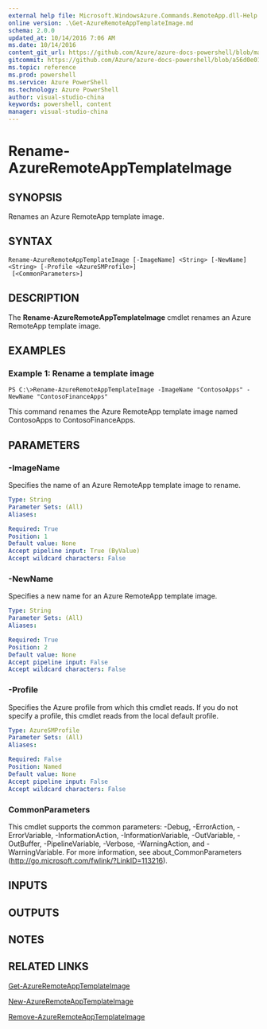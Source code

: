```yaml
---
external help file: Microsoft.WindowsAzure.Commands.RemoteApp.dll-Help.xml
online version: .\Get-AzureRemoteAppTemplateImage.md
schema: 2.0.0
updated_at: 10/14/2016 7:06 AM
ms.date: 10/14/2016
content_git_url: https://github.com/Azure/azure-docs-powershell/blob/master/azureps-cmdlets-docs/ServiceManagement/Azure.RemoteApp/v2.0/CmdletMDs/Rename-AzureRemoteAppTemplateImage.md
gitcommit: https://github.com/Azure/azure-docs-powershell/blob/a56d0e01e65c2c33aa2af13dd29addc94ead6e88/azureps-cmdlets-docs/ServiceManagement/Azure.RemoteApp/v2.0/CmdletMDs/Rename-AzureRemoteAppTemplateImage.md
ms.topic: reference
ms.prod: powershell
ms.service: Azure PowerShell
ms.technology: Azure PowerShell
author: visual-studio-china
keywords: powershell, content
manager: visual-studio-china
---
```


# Rename-AzureRemoteAppTemplateImage

## SYNOPSIS
Renames an Azure RemoteApp template image.

## SYNTAX

```
Rename-AzureRemoteAppTemplateImage [-ImageName] <String> [-NewName] <String> [-Profile <AzureSMProfile>]
 [<CommonParameters>]
```

## DESCRIPTION
The **Rename-AzureRemoteAppTemplateImage** cmdlet renames an Azure RemoteApp template image.

## EXAMPLES

### Example 1: Rename a template image
```
PS C:\>Rename-AzureRemoteAppTemplateImage -ImageName "ContosoApps" -NewName "ContosoFinanceApps"
```

This command renames the Azure RemoteApp template image named ContosoApps to ContosoFinanceApps.

## PARAMETERS

### -ImageName
Specifies the name of an Azure RemoteApp template image to rename.

```yaml
Type: String
Parameter Sets: (All)
Aliases: 

Required: True
Position: 1
Default value: None
Accept pipeline input: True (ByValue)
Accept wildcard characters: False
```

### -NewName
Specifies a new name for an Azure RemoteApp template image.

```yaml
Type: String
Parameter Sets: (All)
Aliases: 

Required: True
Position: 2
Default value: None
Accept pipeline input: False
Accept wildcard characters: False
```

### -Profile
Specifies the Azure profile from which this cmdlet reads.
If you do not specify a profile, this cmdlet reads from the local default profile.

```yaml
Type: AzureSMProfile
Parameter Sets: (All)
Aliases: 

Required: False
Position: Named
Default value: None
Accept pipeline input: False
Accept wildcard characters: False
```

### CommonParameters
This cmdlet supports the common parameters: -Debug, -ErrorAction, -ErrorVariable, -InformationAction, -InformationVariable, -OutVariable, -OutBuffer, -PipelineVariable, -Verbose, -WarningAction, and -WarningVariable. For more information, see about_CommonParameters (http://go.microsoft.com/fwlink/?LinkID=113216).

## INPUTS

## OUTPUTS

## NOTES

## RELATED LINKS

[Get-AzureRemoteAppTemplateImage](.\Get-AzureRemoteAppTemplateImage.md)

[New-AzureRemoteAppTemplateImage](.\New-AzureRemoteAppTemplateImage.md)

[Remove-AzureRemoteAppTemplateImage](.\Remove-AzureRemoteAppTemplateImage.md)


